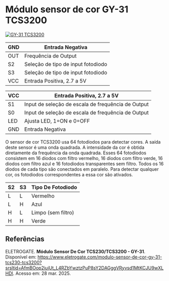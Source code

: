 # Módulo sensor de cor GY-31 TCS3200

[![GY-31 TCS3200](https://cdn.awsli.com.br/2500x2500/468/468162/produto/41386056/4bdf733e9c.jpg)](https://www.eletrogate.com/modulo-sensor-de-cor-gy-31-tcs230-tcs3200?srsltid=AfmBOop2iujUt_L4RZbYwztzPuP8sY2DAGggVRyvsd1MtKCJU9wXLHDl "GY-31 TCS3200")

| GND | Entrada Negativa |
| --- | --- |
| OUT | Frequência de Output |
| S2  | Seleção de tipo de input fotodiodo |
| S3  | Seleção de tipo de input fotodiodo |
| VCC | Entrada Positiva, 2.7 a 5V |

| VCC | Entrada Positiva, 2.7 a 5V |
| --- | --- |
| S1  | Input de seleção de escala de frequência de Output |
| S0  | Input de seleção de escala de frequência de Output |
| LED | Ajusta LED, 1=ON e 0=OFF |
| GND | Entrada Negativa |

O sensor de cor TCS3200 usa 64 fotodiodos para detectar cores. A saída deste sensor é uma onda quadrada. A intensidade da cor é obtida diretamente da frequência da onda quadrada. Esses 64 fotodiodos consistem em 16 diodos com filtro vermelho, 16 diodos com filtro verde, 16 diodos com filtro azul e 16 fotodiodos transparentes sem filtro. Todos os 16 diodos de cada tipo são conectados em paralelo. Para detectar qualquer cor, os fotodiodos correspondentes a essa cor são ativados.

| S2  | S3  | Tipo De Fotodiodo |
| --- | --- | --- |
| L   | L   | Vermelho |
| L   | H   | Azul |
| H   | L   | Limpo (sem filtro) |
| H   | H   | Verde |


## Referências

ELETROGATE. **Módulo Sensor De Cor TCS230/TCS3200 - GY-31**. Disponível em: <https://www.eletrogate.com/modulo-sensor-de-cor-gy-31-tcs230-tcs3200?srsltid=AfmBOop2iujUt_L4RZbYwztzPuP8sY2DAGggVRyvsd1MtKCJU9wXLHDl>. Acesso em: 28 mar. 2025.

‌